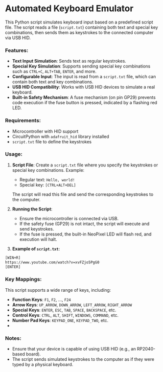 # Automated Keyboard Emulator

This Python script simulates keyboard input based on a predefined script file. The script reads a file (`script.txt`) containing both text and special key combinations, then sends them as keystrokes to the connected computer via USB HID.

### Features:
- **Text Input Simulation**: Sends text as regular keystrokes.
- **Special Key Simulation**: Supports sending special key combinations such as `CTRL+C`, `ALT+TAB`, `ENTER`, and more.
- **Configurable Input**: The input is read from a `script.txt` file, which can contain both text and key combinations.
- **USB HID Compatibility**: Works with USB HID devices to simulate a real keyboard.
- **Built-in Safety Mechanism**: A fuse mechanism (on pin GP29) prevents code execution if the fuse button is pressed, indicated by a flashing red LED.

### Requirements:
- Microcontroller with HID support
- CircuitPython with `adafruit_hid` library installed
- `script.txt` file to define the keystrokes

### Usage:
1. **Script File**: Create a `script.txt` file where you specify the keystrokes or special key combinations. Example:
   - Regular text: `Hello, world!`
   - Special key: `[CTRL+ALT+DEL]`
   
   The script will read this file and send the corresponding keystrokes to the computer.

2. **Running the Script**:
   - Ensure the microcontroller is connected via USB.
   - If the safety fuse (GP29) is not intact, the script will execute and send keystrokes.
   - If the fuse is pressed, the built-in NeoPixel LED will flash red, and execution will halt.
   
3. **Example of `script.txt`**:

```txt
[WIN+R]
https://www.youtube.com/watch?v=xvFZjo5PgG0
[ENTER]
```

### Key Mappings:
This script supports a wide range of keys, including:
- **Function Keys**: `F1`, `F2`, ..., `F24`
- **Arrow Keys**: `UP_ARROW`, `DOWN_ARROW`, `LEFT_ARROW`, `RIGHT_ARROW`
- **Special Keys**: `ENTER`, `ESC`, `TAB`, `SPACE`, `BACKSPACE`, etc.
- **Control Keys**: `CTRL`, `ALT`, `SHIFT`, `WINDOWS`, `COMMAND`, etc.
- **Number Pad Keys**: `KEYPAD_ONE`, `KEYPAD_TWO`, etc.
- 
### Notes:
- Ensure that your device is capable of using USB HID (e.g., an RP2040-based board).
- The script sends simulated keystrokes to the computer as if they were typed by a physical keyboard.
